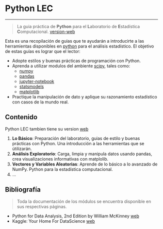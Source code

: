 # Python LEC
----------------
> La guia práctica de __Python__ para el **L**aboratorio de **E**stadística **C**omputacional. [version-web](https://sborquez.github.io/)

Esta es una recopilación de guias que te ayudarán a introducirte a las herramientas disponibles en [python](https://www.python.org/) para el análisis estadístico. El objetivo de estas guías es lograr que el lector:

* Adopte estilos y buenas prácticas de programación con Python.
* Aprenda a utilizar modulos del ambiente [scipy](https://www.scipy.org/), tales como:
  * [numpy](http://www.numpy.org/)
  * [pandas](http://pandas.pydata.org/)
  * [jupyter-notebook](http://jupyter.org/)
  * [statsmodels](http://statsmodels.sourceforge.net/)
  * [matplotlib](http://matplotlib.org/)
* Practique la manipulación de dato y aplique su razonamiento estadístico con casos de la mundo real.

## Contenido

Python LEC tambien tiene su version [web](https://sborquez.github.io/)

1. **Lo Básico**: 
Preparación del laboratorio, guias de estilo y buenas prácticas con Python. Una introducción a las herramientas que se útilizarán.
2. **Análisis Exploratorio**: Carga, limpia y manipula datos usando pandas, crea visualizaciones informativas con matplolib.
3. **Vectores y Variables Aleatorias**: Aprende de lo básico a lo avanzado de NumPy. Python para la estadística computacional.
4. ...


## Bibliografía

> Toda la documentación de los módulos se encuentra disponible en sus respectivas páginas.

* Python for Data Analysis, 2nd Edition by William McKinney [web](http://shop.oreilly.com/product/0636920050896.do)
* Kaggle: Your Home For DataScience [web](https://www.kaggle.com)

